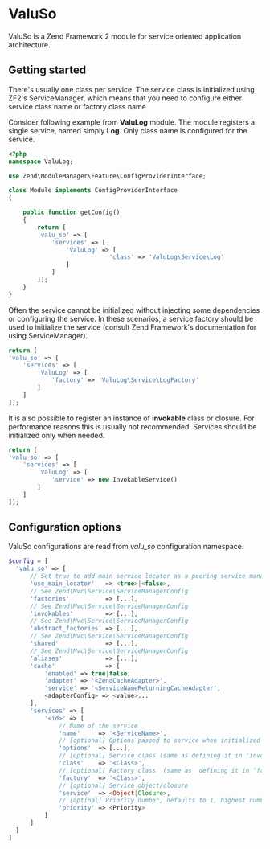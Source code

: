 # ValuSo

ValuSo is a Zend Framework 2 module for service oriented application architecture.

## Getting started

There's usually one class per service. The service class is initialized using ZF2's ServiceManager, which means that you need to configure either service class name or factory class name.

Consider following example from **ValuLog** module. The module registers a single service, named simply **Log**. Only class name is configured for the service.

```php
<?php
namespace ValuLog;

use Zend\ModuleManager\Feature\ConfigProviderInterface;

class Module implements ConfigProviderInterface
{

    public function getConfig()
    {
        return [
        'valu_so' => [
            'services' => [
                'ValuLog' => [
			        		'class' => 'ValuLog\Service\Log'
                ]
	        ]
        ]];
    }
}
```

Often the service cannot be initialized without injecting some dependencies or configuring the service. In these scenarios, a service factory should be used to initialize the service (consult Zend Framework's documentation for using ServiceManager).

```php
return [
'valu_so' => [
    'services' => [
        'ValuLog' => [
	        'factory' => 'ValuLog\Service\LogFactory'
        ]
    ]
]];
```

It is also possible to register an instance of **invokable** class or closure. For performance reasons this is usually not recommended. Services should be initialized only when needed.

```php
return [
'valu_so' => [
    'services' => [
        'ValuLog' => [
	        'service' => new InvokableService()
        ]
    ]
]];
```

## Configuration options

ValuSo configurations are read from *valu_so* configuration namespace.

```php
$config = [
  'valu_so' => [
      // Set true to add main service locator as a peering service manager
      'use_main_locator'   => <true>|<false>, 
      // See Zend\Mvc\Service\ServiceManagerConfig
      'factories'          => [...],
      // See Zend\Mvc\Service\ServiceManagerConfig 
      'invokables'         => [...],
      // See Zend\Mvc\Service\ServiceManagerConfig 
      'abstract_factories' => [...],
      // See Zend\Mvc\Service\ServiceManagerConfig
      'shared'             => [...],
      // See Zend\Mvc\Service\ServiceManagerConfig
      'aliases'            => [...],
      'cache'              => [
          'enabled' => true|false, 
          'adapter' => '<ZendCacheAdapter>', 
          'service' => '<ServiceNameReturningCacheAdapter', 
          <adapterConfig> => <value>...
      ],
      'services' => [
          '<id>' => [
              // Name of the service
              'name'     => '<ServiceName>',
              // [optional] Options passed to service when initialized
              'options'  => [...],
              // [optional] Service class (same as defining it in 'invokables')
              'class'    => '<Class>',
              // [optional] Factory class  (same as  defining it in 'factories')
              'factory'  => '<Class>',
              // [optional] Service object/closure
              'service'  => <Object|Closure>,
              // [optinal] Priority number, defaults to 1, highest number is executed first 
              'priority' => <Priority> 
          ]
      ]
  ]
]
```



